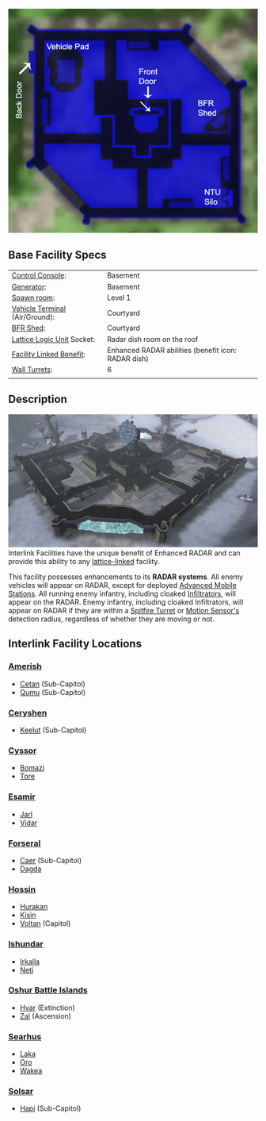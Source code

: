 ![](../images/Interlink_Layout.jpg "Interlink_Layout.jpg")

## Base Facility Specs

|                                                                    |                                                     |
| ------------------------------------------------------------------ | --------------------------------------------------- |
| [Control Console](../locations/Control_Console.md):                | Basement                                            |
| [Generator](../items/Generator.md):                                | Basement                                            |
| [Spawn room](../locations/Spawn_Room.md):                          | Level 1                                             |
| [Vehicle Terminal](../locations/Vehicle_Terminal.md) (Air/Ground): | Courtyard                                           |
| [BFR Shed](../items/BFR_Shed.md):                                  | Courtyard                                           |
| [Lattice Logic Unit](../Lattice_Logic_Unit.md) Socket:             | Radar dish room on the roof                         |
| [Facility Linked Benefit](Facility_Linked_Benefit.md):             | Enhanced RADAR abilities (benefit icon: RADAR dish) |
| [Wall Turrets](../items/Phalanx.md):                               | 6                                                   |
|                                                                    |                                                     |

## Description

![](../images/Interlink.jpg "fig:Interlink.jpg") Interlink Facilities have the
unique benefit of Enhanced RADAR and can provide this ability to any
[lattice-linked](Facility_Linked_Benefit.md) facility.

This facility possesses enhancements to its **RADAR systems**. All enemy
vehicles will appear on RADAR, except for deployed
[Advanced Mobile Stations](../vehicles/Advanced_Mobile_Station.md). All running
enemy infantry, including cloaked [Infiltrators](../items/Infiltration_Suit.md),
will appear on the RADAR. Enemy infantry, including cloaked Infiltrators, will
appear on RADAR if they are within a
[Spitfire Turret](../weapons/Adaptive_Construction_Engine.md) or
[Motion Sensor's](../weapons/Adaptive_Construction_Engine.md) detection radius,
regardless of whether they are moving or not.

## Interlink Facility Locations

### [Amerish](../locations/Amerish.md)

- [Cetan](../facilities/Cetan.md) (Sub-Capitol)
- [Qumu](../facilities/Qumu.md) (Sub-Capitol)

### [Ceryshen](../locations/Ceryshen.md)

- [Keelut](../Keelut.md) (Sub-Capitol)

### [Cyssor](../locations/Cyssor.md)

- [Bomazi](../facilities/Bomazi.md)
- [Tore](../facilities/Tore.md)

### [Esamir](../locations/Esamir.md)

- [Jarl](../Jarl.md)
- [Vidar](../facilities/Vidar.md)

### [Forseral](../locations/Forseral.md)

- [Caer](../facilities/Caer.md) (Sub-Capitol)
- [Dagda](../facilities/Dagda.md)

### [Hossin](../locations/Hossin.md)

- [Hurakan](../facilities/Hurakan.md)
- [Kisin](../Kisin.md)
- [Voltan](../facilities/Voltan.md) (Capitol)

### [Ishundar](../Ishundar.md)

- [Irkalla](../Irkalla.md)
- [Neti](../facilities/Neti.md)

### [Oshur Battle Islands](../locations/Oshur.md)

- [Hvar](../facilities/Hvar.md) (Extinction)
- [Zal](../facilities/Zal.md) (Ascension)

### [Searhus](../locations/Searhus.md)

- [Laka](../Laka.md)
- [Oro](../facilities/Oro.md)
- [Wakea](../facilities/Wakea.md)

### [Solsar](../locations/Solsar.md)

- [Hapi](../facilities/Hapi.md) (Sub-Capitol)

<!--[Category:Locations](Category:Locations.md)-->
